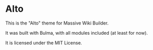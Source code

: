 # Alto

This is the "Alto" theme for Massive Wiki Builder.

It was built with Bulma, with all modules included (at least for now).

It is licensed under the MIT License.
